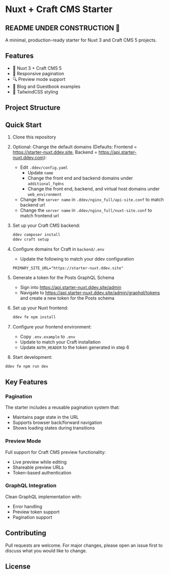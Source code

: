# Nuxt + Craft CMS Starter

## README UNDER CONSTRUCTION 🚧

A minimal, production-ready starter for Nuxt 3 and Craft CMS 5 projects.

## Features
- 🚀 Nuxt 3 + Craft CMS 5
- 📱 Responsive pagination
- 🔍 Preview mode support
- 📝 Blog and Guestbook examples
- 🎨 TailwindCSS styling

## Project Structure



## Quick Start

1. Clone this repository

1. Optional: Change the default domains (Defaults: Frontend = https://starter-nuxt.ddev.site, Backend = https://api.starter-nuxt.ddev.com):
   - Edit `.ddev/config.yaml`
     - Update `name`
     - Change the front end and backend domains under `additional_fqdns`
     - Change the front end, backend, and virtual host domains under `web_environment`
   - Change the `server name` in `.ddev/nginx_full/api-site.conf` to match backend url
   - Change the `server name` in `.ddev/nginx_full/nuxt-site.conf` to match frontend url

1. Set up your Craft CMS backend:
   ```bash
   ddev composer install
   ddev craft setup
   ```

1. Configure domains for Craft in `backend/.env`
   - Update the following to match your ddev configuration
   ```
   PRIMARY_SITE_URL="https://starter-nuxt.ddev.site"
   ```
1. Generate a token for the Posts GraphQL Schema
   - Sign into https://api.starter-nuxt.ddev.site/admin
   - Navigate to https://api.starter-nuxt.ddev.site/admin/graphql/tokens and create a new token for the Posts schema

1. Set up your Nuxt frontend:
   ```bash
   ddev fe npm install
   ```

1. Configure your frontend environment:
   - Copy `.env.example` to `.env`
   - Update to match your Craft installation
   - Update `AUTH_HEADER` to the token generated in step 6

1.  Start development:
   ```bash
   ddev fe npm run dev
   ```

## Key Features

### Pagination
The starter includes a reusable pagination system that:
- Maintains page state in the URL
- Supports browser back/forward navigation
- Shows loading states during transitions

### Preview Mode
Full support for Craft CMS preview functionality:
- Live preview while editing
- Shareable preview URLs
- Token-based authentication

### GraphQL Integration
Clean GraphQL implementation with:
- Error handling
- Preview token support
- Pagination support

## Contributing

Pull requests are welcome. For major changes, please open an issue first to discuss what you would like to change.

## License
